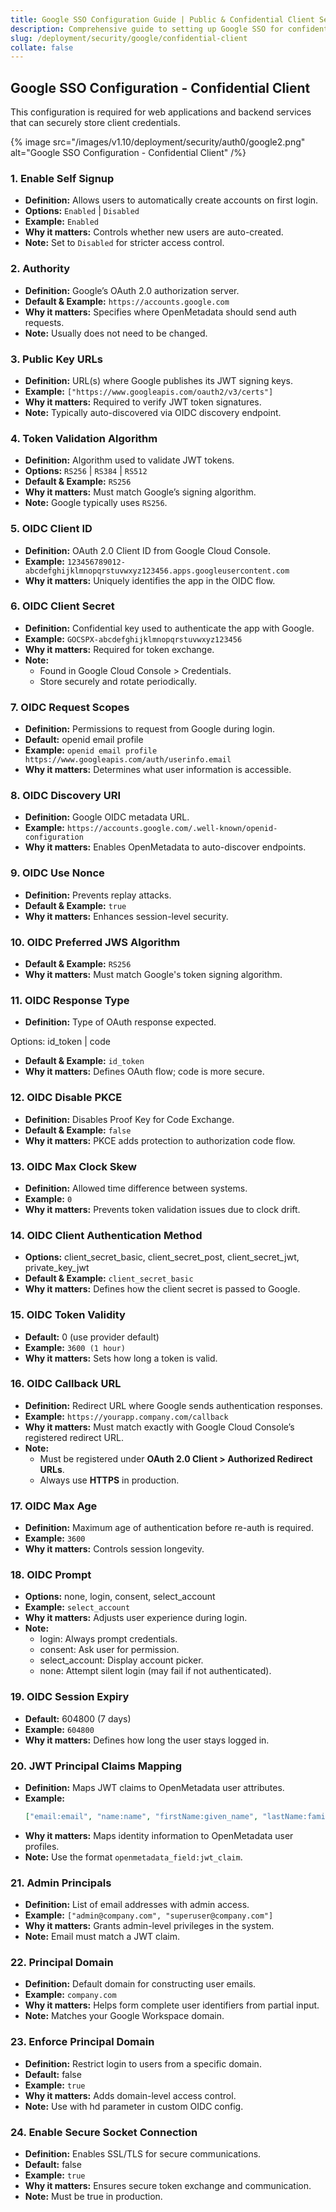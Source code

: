 ```yaml
---
title: Google SSO Configuration Guide | Public & Confidential Client Setup
description: Comprehensive guide to setting up Google SSO for confidential clients using OIDC. Includes client secret configuration, secure token handling, and advanced security options.
slug: /deployment/security/google/confidential-client
collate: false
---
```


## Google SSO Configuration - Confidential Client

This configuration is required for web applications and backend services that can securely store client credentials.

{% image 
src="/images/v1.10/deployment/security/auth0/google2.png" 
alt="Google SSO Configuration - Confidential Client" /%}

### 1. Enable Self Signup

- **Definition:** Allows users to automatically create accounts on first login.
- **Options:** `Enabled` | `Disabled`
- **Example:** `Enabled`
- **Why it matters:** Controls whether new users are auto-created.
- **Note:** Set to `Disabled` for stricter access control.

### 2. Authority

- **Definition:** Google’s OAuth 2.0 authorization server.
- **Default & Example:** `https://accounts.google.com`
- **Why it matters:** Specifies where OpenMetadata should send auth requests.
- **Note:** Usually does not need to be changed.

### 3. Public Key URLs

- **Definition:** URL(s) where Google publishes its JWT signing keys.
- **Example:** `["https://www.googleapis.com/oauth2/v3/certs"]`
- **Why it matters:** Required to verify JWT token signatures.
- **Note:** Typically auto-discovered via OIDC discovery endpoint.

### 4. Token Validation Algorithm

- **Definition:** Algorithm used to validate JWT tokens.
- **Options:** `RS256` | `RS384` | `RS512`
- **Default & Example:** `RS256`
- **Why it matters:** Must match Google’s signing algorithm.
- **Note:** Google typically uses `RS256`.

### 5. OIDC Client ID

- **Definition:** OAuth 2.0 Client ID from Google Cloud Console.
- **Example:**
`123456789012-abcdefghijklmnopqrstuvwxyz123456.apps.googleusercontent.com`
- **Why it matters:** Uniquely identifies the app in the OIDC flow.

### 6. OIDC Client Secret

- **Definition:** Confidential key used to authenticate the app with Google.
- **Example:** `GOCSPX-abcdefghijklmnopqrstuvwxyz123456`
- **Why it matters:** Required for token exchange.
- **Note:**
  - Found in Google Cloud Console > Credentials.
  - Store securely and rotate periodically.

### 7. OIDC Request Scopes

- **Definition:** Permissions to request from Google during login.
- **Default:** openid email profile
- **Example:**
`openid email profile https://www.googleapis.com/auth/userinfo.email`
- **Why it matters:** Determines what user information is accessible.

### 8. OIDC Discovery URI

- **Definition:** Google OIDC metadata URL.
- **Example:** `https://accounts.google.com/.well-known/openid-configuration`
- **Why it matters:** Enables OpenMetadata to auto-discover endpoints.

### 9. OIDC Use Nonce

- **Definition:** Prevents replay attacks.
- **Default & Example:** `true`
- **Why it matters:** Enhances session-level security.

### 10. OIDC Preferred JWS Algorithm

- **Default & Example:** `RS256`
- **Why it matters:** Must match Google's token signing algorithm.

### 11. OIDC Response Type

- **Definition:** Type of OAuth response expected.

Options: id_token | code

- **Default & Example:** `id_token`
- **Why it matters:** Defines OAuth flow; code is more secure.

### 12. OIDC Disable PKCE

- **Definition:** Disables Proof Key for Code Exchange.
- **Default & Example:** `false`
- **Why it matters:** PKCE adds protection to authorization code flow.

### 13. OIDC Max Clock Skew

- **Definition:** Allowed time difference between systems.
- **Example:** `0`
- **Why it matters:** Prevents token validation issues due to clock drift.

### 14. OIDC Client Authentication Method

- **Options:** client_secret_basic, client_secret_post, client_secret_jwt, private_key_jwt
- **Default & Example:** `client_secret_basic`
- **Why it matters:** Defines how the client secret is passed to Google.

### 15. OIDC Token Validity

- **Default:** 0 (use provider default)
- **Example:** `3600 (1 hour)`
- **Why it matters:** Sets how long a token is valid.

### 16. OIDC Callback URL

- **Definition:** Redirect URL where Google sends authentication responses.
- **Example:** `https://yourapp.company.com/callback`
- **Why it matters:** Must match exactly with Google Cloud Console’s registered redirect URL.
- **Note:**
  - Must be registered under **OAuth 2.0 Client > Authorized Redirect URLs**.
  - Always use **HTTPS** in production.

### 17. OIDC Max Age

- **Definition:** Maximum age of authentication before re-auth is required.
- **Example:** `3600`
- **Why it matters:** Controls session longevity.

### 18. OIDC Prompt

- **Options:**  none, login, consent, select_account
- **Example:** `select_account`
- **Why it matters:** Adjusts user experience during login.
- **Note:**
  - login: Always prompt credentials.
  - consent: Ask user for permission.
  - select_account: Display account picker.
  - none: Attempt silent login (may fail if not authenticated).

### 19. OIDC Session Expiry

- **Default:** 604800 (7 days)
- **Example:** `604800`
- **Why it matters:** Defines how long the user stays logged in.

### 20. JWT Principal Claims Mapping

- **Definition:** Maps JWT claims to OpenMetadata user attributes.
- **Example:**
  ```json
  ["email:email", "name:name", "firstName:given_name", "lastName:family_name"]
- **Why it matters:** Maps identity information to OpenMetadata user profiles.
- **Note:** Use the format `openmetadata_field:jwt_claim`.

### 21. Admin Principals

- **Definition:** List of email addresses with admin access.
- **Example:** `["admin@company.com", "superuser@company.com"]`
- **Why it matters:** Grants admin-level privileges in the system.
- **Note:** Email must match a JWT claim.

### 22. Principal Domain

- **Definition:** Default domain for constructing user emails.
- **Example:** `company.com`
- **Why it matters:** Helps form complete user identifiers from partial input.
- **Note:** Matches your Google Workspace domain.

### 23. Enforce Principal Domain

- **Definition:** Restrict login to users from a specific domain.
- **Default:** false
- **Example:** `true`
- **Why it matters:** Adds domain-level access control.
- **Note:** Use with hd parameter in custom OIDC config.

### 24. Enable Secure Socket Connection

- **Definition:** Enables SSL/TLS for secure communications.
- **Default:** false
- **Example:** `true`
- **Why it matters:** Ensures secure token exchange and communication.
- **Note:** Must be true in production.
